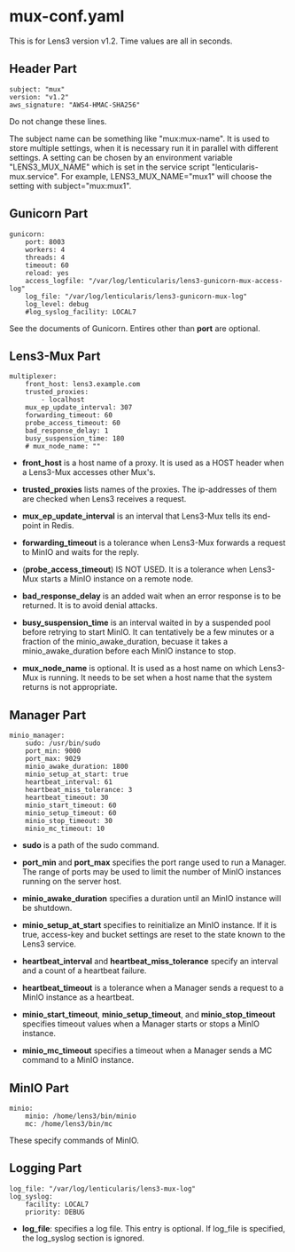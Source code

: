 # mux-conf.yaml

This is for Lens3 version v1.2.  Time values are all in seconds.

## Header Part

```
subject: "mux"
version: "v1.2"
aws_signature: "AWS4-HMAC-SHA256"
```

Do not change these lines.

The subject name can be something like "mux:mux-name".  It is used to
store multiple settings, when it is necessary run it in parallel with
different settings.  A setting can be chosen by an environment
variable "LENS3_MUX_NAME" which is set in the service script
"lenticularis-mux.service".  For example, LENS3_MUX_NAME="mux1" will
choose the setting with subject="mux:mux1".

## Gunicorn Part

```
gunicorn:
    port: 8003
    workers: 4
    threads: 4
    timeout: 60
    reload: yes
    access_logfile: "/var/log/lenticularis/lens3-gunicorn-mux-access-log"
    log_file: "/var/log/lenticularis/lens3-gunicorn-mux-log"
    log_level: debug
    #log_syslog_facility: LOCAL7
```

See the documents of Gunicorn.  Entires other than __port__ are
optional.

## Lens3-Mux Part

```
multiplexer:
    front_host: lens3.example.com
    trusted_proxies:
        - localhost
    mux_ep_update_interval: 307
    forwarding_timeout: 60
    probe_access_timeout: 60
    bad_response_delay: 1
    busy_suspension_time: 180
    # mux_node_name: ""
```

* __front_host__ is a host name of a proxy.  It is used as a HOST
  header when a Lens3-Mux accesses other Mux's.

* __trusted_proxies__ lists names of the proxies.  The ip-addresses of
  them are checked when Lens3 receives a request.

* __mux_ep_update_interval__ is an interval that Lens3-Mux tells its
  end-point in Redis.

* __forwarding_timeout__ is a tolerance when Lens3-Mux forwards a
  request to MinIO and waits for the reply.

* (__probe_access_timeout__) IS NOT USED.  It is a tolerance when
  Lens3-Mux starts a MinIO instance on a remote node.

* __bad_response_delay__ is an added wait when an error response is to
  be returned.  It is to avoid denial attacks.

* __busy_suspension_time__ is an interval waited in by a suspended
  pool before retrying to start MinIO.  It can tentatively be a few
  minutes or a fraction of the minio_awake_duration, becuase it takes
  a minio_awake_duration before each MinIO instance to stop.

* __mux_node_name__ is optional.  It is used as a host name on which
  Lens3-Mux is running.  It needs to be set when a host name that the
  system returns is not appropriate.

## Manager Part

```
minio_manager:
    sudo: /usr/bin/sudo
    port_min: 9000
    port_max: 9029
    minio_awake_duration: 1800
    minio_setup_at_start: true
    heartbeat_interval: 61
    heartbeat_miss_tolerance: 3
    heartbeat_timeout: 30
    minio_start_timeout: 60
    minio_setup_timeout: 60
    minio_stop_timeout: 30
    minio_mc_timeout: 10
```

* __sudo__ is a path of the sudo command.

* __port_min__ and __port_max__ specifies the port range used to run a
  Manager.  The range of ports may be used to limit the number of
  MinIO instances running on the server host.

* __minio_awake_duration__ specifies a duration until an MinIO
  instance will be shutdown.

* __minio_setup_at_start__ specifies to reinitialize an MinIO
  instance.  If it is true, access-key and bucket settings are reset
  to the state known to the Lens3 service.

* __heartbeat_interval__ and __heartbeat_miss_tolerance__ specify an
  interval and a count of a heartbeat failure.

* __heartbeat_timeout__ is a tolerance when a Manager sends a request
  to a MinIO instance as a heartbeat.

* __minio_start_timeout__, __minio_setup_timeout__, and
  __minio_stop_timeout__ specifies timeout values when a Manager
  starts or stops a MinIO instance.

* __minio_mc_timeout__ specifies a timeout when a Manager sends a MC
  command to a MinIO instance.

## MinIO Part

```
minio:
    minio: /home/lens3/bin/minio
    mc: /home/lens3/bin/mc
```

These specify commands of MinIO.

## Logging Part

```
log_file: "/var/log/lenticularis/lens3-mux-log"
log_syslog:
    facility: LOCAL7
    priority: DEBUG
```

* __log_file__: specifies a log file.  This entry is optional.  If
  log_file is specified, the log_syslog section is ignored.
